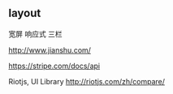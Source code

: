 
## layout

宽屏 响应式 三栏

http://www.jianshu.com/

https://stripe.com/docs/api


Riotjs, UI Library
http://riotjs.com/zh/compare/
